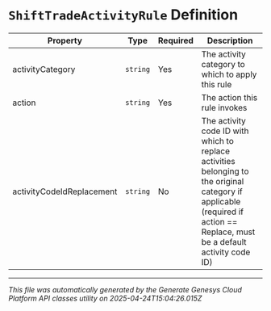 # `ShiftTradeActivityRule` Definition

| Property | Type | Required | Description |
|----------|------|----------|-------------|
| activityCategory | `string` | Yes | The activity category to which to apply this rule |
| action | `string` | Yes | The action this rule invokes |
| activityCodeIdReplacement | `string` | No | The activity code ID with which to replace activities belonging to the original category if applicable (required if action == Replace, must be a default activity code ID) |

---

*This file was automatically generated by the Generate Genesys Cloud Platform API classes utility on 2025-04-24T15:04:26.015Z*